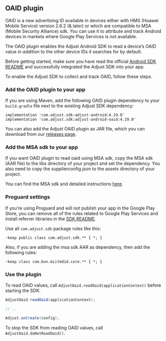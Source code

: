 ## OAID plugin

OAID is a new advertising ID available in devices either with HMS (Huawei Mobile Service) version 2.6.2 (& later) or which are compatible to MSA (Mobile Security Alliance) sdk. You can use it to attribute and track Android devices in markets where Google Play Services is not available. 

The OAID plugin enables the Adjust Android SDK to read a device’s OAID value *in addition* to the other device IDs it searches for by default. 

Before getting started, make sure you have read the official [Android SDK README][readme] and successfully integrated the Adjust SDK into your app.

To enable the Adjust SDK to collect and track OAID, follow these steps.

### Add the OAID plugin to your app

If you are using Maven, add the following OAID plugin dependency to your `build.gradle` file next to the existing Adjust SDK dependency:

```
implementation 'com.adjust.sdk:adjust-android:4.19.0'
implementation 'com.adjust.sdk:adjust-android-oaid:4.19.0'
```

You can also add the Adjust OAID plugin as JAR file, which you can download from our [releases page][releases].

### Add the MSA sdk to your app

If you want OAID plugin to read oaid using MSA sdk, copy the MSA sdk (AAR file) to the libs directory of your project and set the dependency.  You also need to copy the supplierconfig.json to the assets directory of your project.  

You can find the MSA sdk and detailed instructions [here][msasdk].  

### Proguard settings

If you’re using Proguard and will not publish your app in the Google Play Store, you can remove all of the rules related to Google Play Services and install referrer libraries in the [SDK README][readme proguard].

Use all `com.adjust.sdk` package rules like this:

```
-keep public class com.adjust.sdk.** { *; }
```

Also, if you are adding the msa sdk AAR as dependency, then add the following rules:

```
-keep class com.bun.miitmdid.core.** { *; }
```

### Use the plugin

To read OAID values, call `AdjustOaid.readOaid(applicationContext)` before starting the SDK:

```java
AdjustOaid.readOaid(applicationContext);

// ...

Adjust.onCreate(config);
```

To stop the SDK from reading OAID values, call `AdjustOaid.doNotReadOaid()`.


[readme]:    ../../../README.md
[releases]:  https://github.com/adjust/android_sdk/releases
[readme proguard]: https://github.com/adjust/android_sdk#qs-proguard
[msasdk]:  http://www.msa-alliance.cn/col.jsp?id=120
